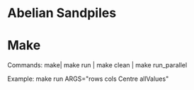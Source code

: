 # Abelian Sandpiles
# Make 
Commands: make| make run | make clean | make run_parallel

Example: make run ARGS="rows cols Centre allValues"

